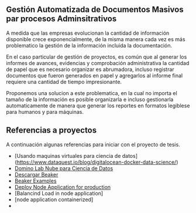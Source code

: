 ## Gestión Automatizada  de Documentos  Masivos par procesos Adminsitrativos

A medida que las empresas evolucionan la cantidad de información disponible crece exponencialmente, de la misma manera cada vez es más problematico la gestión de la información incluida la documentación.

En el caso particular de gestión de proyectos, es común que al generar los informes de avances, evidencias y comprobación administrativa la cantidad de papel que es necesario organizar es abrumadora, incluso registrar documentos que fueron generados en papel y agregarlos al informe final requiere una cantidad de tiempo impresionante.

Proponemos una solucion a este problematica, en la cual no importa el tamaño de la información es posible organizarla e incluso gestionarla automaticamente de manera que generar los reportes en formatos legiblese para humanos y para máquinas.



## Referencias a proyectos

A continuación algunas referencias para iniciar con el proyecto de tesis.


* [Usando maquinas virtuales para ciencia de datos] (https://www.dataquest.io/blog/digitalocean-docker-data-science/)
* [Domino Lab Nube para Ciencia de Datos](https://blog.dominodatalab.com/what-is-a-data-science-platform/)
* [Descargar Beaker](http://beakernotebook.com/getting-started?linux&scroll)
* [Beaker Examples](https://pub.beakernotebook.com/publications/category/560a8d87-db3d-4b2a-81ee-45dfea5d4585)
* [Deploy Node Application for production](https://www.digitalocean.com/community/tutorials/how-to-set-up-a-node-js-application-for-production-on-ubuntu-14-04)
* [Balancind Load in node application]
* [node application containerized]
* 
